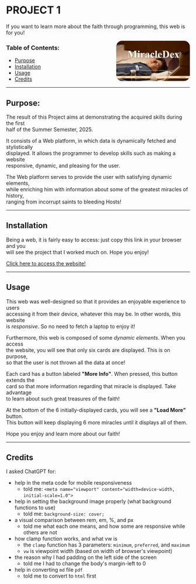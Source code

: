 # PROJECT 1

If you want to learn more about the faith through programming, this web is for you!

<img src="Project-1-CSCI270-computer.png" alt="carlo" style="border-radius: 1rem; float: right; width:40%; height:auto;">

### Table of Contents:
- [Purpose](#purpose)
- [Installation](#installation)
- [Usage](#usage)
- [Credits](#credits)

---

## Purpose:
The result of this Project aims at demonstrating the acquired skills during the first<br>
half of the Summer Semester, 2025.

It consists of a Web platform, in which data is dynamically fetched and stylistically<br>
displayed. It allows the programmer to develop skills such as making a website<br>
responsive, dynamic, and pleasing for the user.

The Web platform serves to provide the user with satisfying dynamic elements,<br>
while enriching him with information about some of the greatest miracles of history,<br>
ranging from incorrupt saints to bleeding Hosts!

---

## Installation

Being a web, it is fairly easy to access: just copy this link in your browser and you<br>
will see the project that I worked much on. Hope you enjoy!

[Click here to access the website!](https://martinalicheri.github.io/)

---

## Usage

This web was well-designed so that it provides an enjoyable experience to users<br>
accessing it from their device, whatever this may be. In other words, this website<br>
is *responsive*. So no need to fetch a laptop to enjoy it!

Furthermore, this web is composed of some *dynamic elements*. When you access<br>
the website, you will see that only six cards are displayed. This is on purpose,<br>
so that the user is not thrown all the data at once!

Each card has a button labeled **"More Info"**. When pressed, this button extends the<br>
card so that more information regarding that miracle is displayed. Take advantage<br>
to learn about such great treasures of the faith!

At the bottom of the 6 initially-displayed cards, you will see a **"Load More"** button.<br>
This button will keep displaying 6 more miracles until it displays all of them.

Hope you enjoy and learn more about our faith!

---

## Credits

I asked ChatGPT for:
- help in the meta code for mobile responsiveness
  - told me: `<meta name="viewport" content="width=device-width, initial-scale=1.0">`
- help in setting the background image properly (what background functions to use)
    - told me: `background-size: cover;`
- a visual comparison between rem, em, %, and px
    - told me what each one means, and how some are responsive while others are not
- how clamp function works, and what vw is
    - the `clamp` function has 3 parameters: `minimum`, `preferred`, and `maximum`
    - `vw` is viewpoint width (based on width of browser's viewpoint)
- the reason why I had padding on the left side of the screen
    - told me I had to change the body's margin-left to 0
- help in converting `md` file `pdf`
    - told me to convert to `html` first

